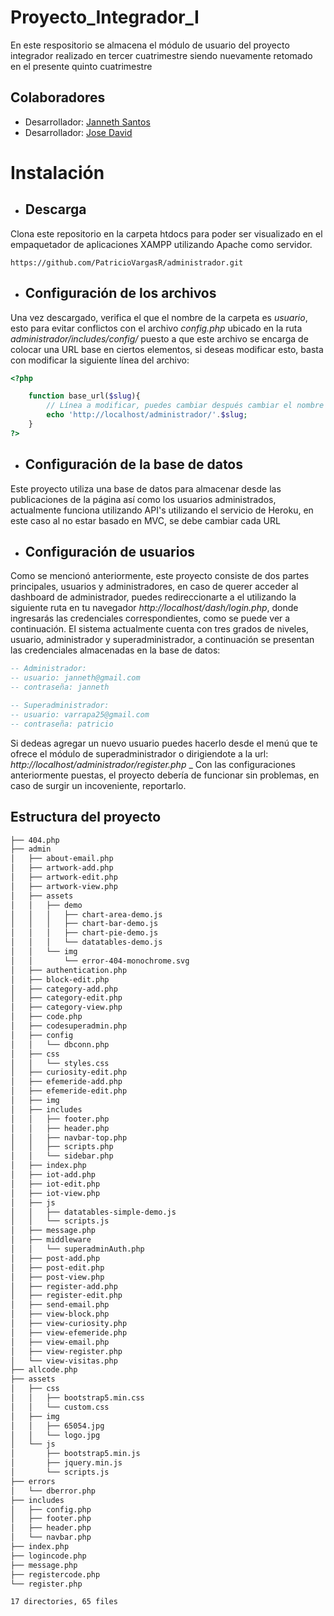 # Proyecto_Integrador_I
En este respositorio se almacena el módulo de usuario del proyecto integrador realizado en tercer cuatrimestre
siendo nuevamente retomado en el presente quinto cuatrimestre

## Colaboradores
* Desarrollador: [Janneth Santos](https://github.com/jannethsm31)
* Desarrollador: [Jose David](https://github.com/JoseDavidEsquivel)

# Instalación

* ## Descarga
Clona este repositorio en la carpeta htdocs para poder ser visualizado en el empaquetador de aplicaciones
XAMPP utilizando Apache como servidor.
```
https://github.com/PatricioVargasR/administrador.git
```

* ## Configuración de los archivos
Una vez descargado, verifica el que el nombre de la carpeta es *usuario*, esto para evitar conflictos con el archivo *config.php* ubicado
en la ruta *administrador/includes/config/* puesto a que este archivo se encarga de colocar una URL base en ciertos elementos, si deseas modificar esto, basta con modificar la siguiente línea del archivo:
```php
<?php

    function base_url($slug){
        // Línea a modificar, puedes cambiar después cambiar el nombre de "administrador" acorde al nombre de tu carpeta
        echo 'http://localhost/administrador/'.$slug;
    }
?>

```

* ## Configuración de la base de datos
Este proyecto utiliza una base de datos para almacenar desde las publicaciones de la página así como los usuarios administrados, actualmente funciona utilizando API's utilizando el servicio
de Heroku, en este caso al no estar basado en MVC, se debe cambiar cada URL


* ## Configuración de usuarios
Como se mencionó anteriormente, este proyecto consiste de dos partes principales, usuarios y administradores, en caso de querer acceder al dashboard de administrador, puedes redireccionarte a el utilizando la siguiente ruta en tu navegador *http://localhost/dash/login.php*, donde ingresarás las credenciales correspondientes, como se puede ver a continuación.
El sistema actualmente cuenta con tres grados de niveles, usuario, administrador y superadministrador, a continuación se presentan las credenciales almacenadas en la base de datos:
```sql
-- Administrador:
-- usuario: janneth@gmail.com
-- contraseña: janneth

-- Superadministrador:
-- usuario: varrapa25@gmail.com
-- contraseña: patricio
```
Si dedeas agregar un nuevo usuario puedes hacerlo desde el menú que te ofrece el módulo de superadministrador o dirigiendote a la url: *http://localhost/administrador/register.php*
_
Con las configuraciones anteriormente puestas, el proyecto debería de funcionar sin problemas, en caso de surgir un incoveniente, reportarlo.

## Estructura del proyecto
```bash
├── 404.php
├── admin
│   ├── about-email.php
│   ├── artwork-add.php
│   ├── artwork-edit.php
│   ├── artwork-view.php
│   ├── assets
│   │   ├── demo
│   │   │   ├── chart-area-demo.js
│   │   │   ├── chart-bar-demo.js
│   │   │   ├── chart-pie-demo.js
│   │   │   └── datatables-demo.js
│   │   └── img
│   │       └── error-404-monochrome.svg
│   ├── authentication.php
│   ├── block-edit.php
│   ├── category-add.php
│   ├── category-edit.php
│   ├── category-view.php
│   ├── code.php
│   ├── codesuperadmin.php
│   ├── config
│   │   └── dbconn.php
│   ├── css
│   │   └── styles.css
│   ├── curiosity-edit.php
│   ├── efemeride-add.php
│   ├── efemeride-edit.php
│   ├── img
│   ├── includes
│   │   ├── footer.php
│   │   ├── header.php
│   │   ├── navbar-top.php
│   │   ├── scripts.php
│   │   └── sidebar.php
│   ├── index.php
│   ├── iot-add.php
│   ├── iot-edit.php
│   ├── iot-view.php
│   ├── js
│   │   ├── datatables-simple-demo.js
│   │   └── scripts.js
│   ├── message.php
│   ├── middleware
│   │   └── superadminAuth.php
│   ├── post-add.php
│   ├── post-edit.php
│   ├── post-view.php
│   ├── register-add.php
│   ├── register-edit.php
│   ├── send-email.php
│   ├── view-block.php
│   ├── view-curiosity.php
│   ├── view-efemeride.php
│   ├── view-email.php
│   ├── view-register.php
│   └── view-visitas.php
├── allcode.php
├── assets
│   ├── css
│   │   ├── bootstrap5.min.css
│   │   └── custom.css
│   ├── img
│   │   ├── 65054.jpg
│   │   └── logo.jpg
│   └── js
│       ├── bootstrap5.min.js
│       ├── jquery.min.js
│       └── scripts.js
├── errors
│   └── dberror.php
├── includes
│   ├── config.php
│   ├── footer.php
│   ├── header.php
│   └── navbar.php
├── index.php
├── logincode.php
├── message.php
├── registercode.php
└── register.php

17 directories, 65 files
```
